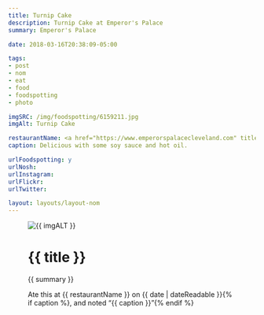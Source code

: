 ```yaml
---
title: Turnip Cake
description: Turnip Cake at Emperor's Palace
summary: Emperor's Palace

date: 2018-03-16T20:38:09-05:00

tags:
- post
- nom
- eat
- food
- foodspotting
- photo

imgSRC: /img/foodspotting/6159211.jpg
imgAlt: Turnip Cake

restaurantName: <a href="https://www.emperorspalacecleveland.com" title="">Emperor's Palace</a>
caption: Delicious with some soy sauce and hot oil.

urlFoodspotting: y
urlNosh:
urlInstagram:
urlFlickr:
urlTwitter:

layout: layouts/layout-nom
---
```

<figure class="nom">
	<img class="u-photo img-border" src="{{ imgSRC }}" alt="{{ imgALT }}">
	<figcaption>
		<h1 class="title p-name">{{ title }}</h1>
		<p class="summary">{{ summary }}</p>
		<p>Ate this at {{ restaurantName }} on <time class="dt-published" datetime="{{ date | dateIso }}">{{ date | dateReadable }}</time>{% if caption %}, and noted <q class="caption">{{ caption }}</q>{% endif %}
	</figcaption>
</figure>